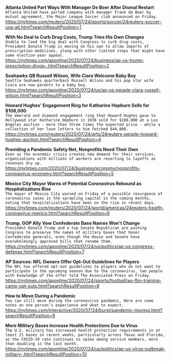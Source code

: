 **Atlanta United Part Ways With Manager De Boer After Dismal Restart**\
`Atlanta United have parted company with manager Frank de Boer by mutual agreement, the Major League Soccer club announced on Friday.`\
https://nytimes.com/reuters/2020/07/24/sports/soccer/24reuters-soccer-usa-atl.html?searchResultPosition=1

**With No Deal to Curb Drug Costs, Trump Tries His Own Changes**\
`Unable to land the big deal with Congress to curb drug costs, President Donald Trump is moving on his own to allow imports of prescription medicines, along with other limited steps that might have some election-year appeal. `\
https://nytimes.com/aponline/2020/07/24/business/ap-us-trump-prescription-drugs-.html?searchResultPosition=2

**Seahawks QB Russell Wilson, Wife Ciara Welcome Baby Boy**\
`Seattle Seahawks quarterback Russell Wilson and his pop star wife Ciara are now parents to a baby boy. `\
https://nytimes.com/aponline/2020/07/24/us/ap-us-people-ciara-russell-wilson.html?searchResultPosition=3

**Howard Hughes' Engagement Ring for Katharine Hepburn Sells for $108,000**\
`The emerald and diamond engagement ring that Howard Hughes gave to Hollywood star Katharine Hepburn in 1938 sold for $108,000 at a Los Angeles auction - more than three times the expected price - while a collection of her love letters to him fetched $44,800. `\
https://nytimes.com/reuters/2020/07/24/arts/24reuters-people-howard-hughes-auction.html?searchResultPosition=4

**Providing a Pandemic Safety Net, Nonprofits Need Their Own**\
`Even as the economic crisis creates new demand for their services, organizations with millions of workers are resorting to layoffs as revenues dry up.`\
https://nytimes.com/2020/07/24/business/economy/nonprofits-coronavirus-economy.html?searchResultPosition=5

**Mexico City Mayor Warns of Potential Coronavirus Rebound as Hospitalizations Rise**\
`The mayor of Mexico City warned on Friday of a possible resurgence of coronavirus cases in the sprawling capital in the coming months, noting that hospitalizations have been on the rise in recent days.`\
https://nytimes.com/reuters/2020/07/24/world/americas/24reuters-health-coronavirus-mexico.html?searchResultPosition=6

**Trump, GOP Ally Vow Confederate Base Names Won't Change**\
`President Donald Trump and a top Senate Republican are pushing Congress to preserve the names of military bases that honor Confederate generals, even though the House and Senate have overwhelmingly approved bills that rename them.`\
https://nytimes.com/aponline/2020/07/24/us/politics/ap-us-congress-defense.html?searchResultPosition=7

**AP Sources: NFL Owners Offer Opt-Out Guidelines for Players**\
`The NFL has offered opt-out guidelines to players who do not want to participate in the upcoming season due to the coronavirus, two people with knowledge of the offer told The Associated Press on Friday.`\
https://nytimes.com/aponline/2020/07/24/sports/football/ap-fbn-training-camp-opt-outs.html?searchResultPosition=8

**How to Move During a Pandemic**\
`You can still move during the coronavirus pandemic. Here are some notes on one person’s experience and what to expect.`\
https://nytimes.com/interactive/2020/07/24/burst/pandemic-moving.html?searchResultPosition=9

**More Military Bases Increase Health Protections Due to Virus**\
`The U.S. military has increased health protection requirements in at least 21 bases in recent weeks, particularly across Texas and Florida, as the COVID-19 rate continues to spike among service members, more than doubling in the last month.`\
https://nytimes.com/aponline/2020/07/24/us/politics/ap-us-virus-outbreak-military-.html?searchResultPosition=10

